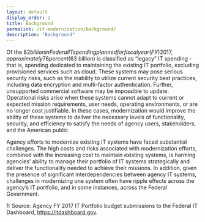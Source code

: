 ```yaml
---
layout: default
display_order: 2
title: Background
permalink: /it-modernization/background/
description: "Background"
---
```


Of the $82 billion in Federal IT spending planned for fiscal year (FY) 2017, approximately 78 percent ($63 billion) is classified as “legacy” IT spending – that is, spending dedicated to maintaining the existing IT portfolio, excluding provisioned services such as cloud.  These systems may pose serious security risks, such as the inability to utilize current security best practices, including data encryption and multi-factor authentication. Further, unsupported commercial software may be impossible to update. Operational risks arise when these systems cannot adapt to current or expected mission requirements, user needs, operating environments, or are no longer cost justifiable. In these cases, modernization would improve the ability of these systems to deliver the necessary levels of functionality, security, and efficiency to satisfy the needs of agency users, stakeholders, and the American public.

Agency efforts to modernize existing IT systems have faced substantial challenges. The high costs and risks associated with modernization efforts, combined with the increasing cost to maintain existing systems, is harming agencies’ ability to manage their portfolio of IT systems strategically and deliver the functionality needed to achieve their missions.  In addition, given the presence of significant interdependencies between agency IT systems, challenges in modernizing one system often have ripple effects across the agency’s IT portfolio, and in some instances, across the Federal Government.

<a name="myfootnote1">1</a>: Source: Agency FY 2017 IT Portfolio budget submissions to the Federal IT Dashboard, https://itdashboard.gov.
